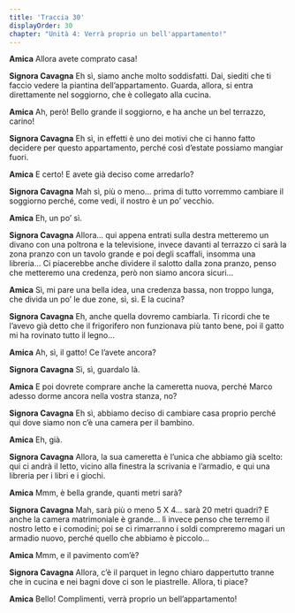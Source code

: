 ```yaml
---
title: 'Traccia 30'
displayOrder: 30
chapter: "Unità 4: Verrà proprio un bell'appartamento!"
---
```


**Amica** Allora avete comprato casa!

**Signora Cavagna** Eh sì, siamo anche molto soddisfatti. Dai, siediti che ti faccio vedere la piantina dell’appartamento. Guarda, allora, si entra direttamente nel soggiorno, che è collegato alla cucina.

**Amica** Ah, però! Bello grande il soggiorno, e ha anche un bel terrazzo, carino!

**Signora Cavagna** Eh sì, in effetti è uno dei motivi che ci hanno fatto decidere per questo appartamento, perché così d’estate possiamo mangiar fuori.

**Amica** E certo! E avete già deciso come arredarlo?

**Signora Cavagna** Mah sì, più o meno... prima di tutto vorremmo cambiare il soggiorno perché, come vedi, il nostro è un po’ vecchio.

**Amica** Eh, un po’ sì.

**Signora Cavagna** Allora... qui appena entrati sulla destra metteremo un divano con una poltrona e la televisione, invece davanti al terrazzo ci sarà la zona pranzo con un tavolo grande e poi degli scaffali, insomma una libreria... Ci piacerebbe anche dividere il salotto dalla zona pranzo, penso che metteremo una credenza, però non siamo ancora sicuri...

**Amica** Sì, mi pare una bella idea, una credenza bassa, non troppo lunga, che divida un po’ le due zone, sì, sì. E la cucina?

**Signora Cavagna** Eh, anche quella dovremo cambiarla. Ti ricordi che te l’avevo già detto che il frigorifero non funzionava più tanto bene, poi il gatto mi ha rovinato tutto il legno...

**Amica** Ah, sì, il gatto! Ce l’avete ancora?

**Signora Cavagna** Sì, sì, guardalo là.

**Amica** E poi dovrete comprare anche la cameretta nuova, perché Marco adesso dorme ancora nella vostra stanza, no?

**Signora Cavagna** Eh sì, abbiamo deciso di cambiare casa proprio perché qui dove siamo non c’è una camera per il bambino.

**Amica** Eh, già.

**Signora Cavagna** Allora, la sua cameretta è l’unica che abbiamo già scelto: qui ci andrà il letto, vicino alla finestra la scrivania e l’armadio, e qui una libreria per i libri e i giochi.

**Amica** Mmm, è bella grande, quanti metri sarà?

**Signora Cavagna** Mah, sarà più o meno 5 X 4... sarà 20 metri quadri? E anche la camera matrimoniale è grande... lì invece penso che terremo il nostro letto e i comodini; poi se ci rimarranno i soldi compreremo magari un armadio nuovo, perché quello che abbiamo è piccolo...

**Amica** Mmm, e il pavimento com’è?

**Signora Cavagna** Allora, c’è il parquet in legno chiaro dappertutto tranne che in cucina e nei bagni dove ci son le piastrelle. Allora, ti piace?

**Amica** Bello! Complimenti, verrà proprio un bell’appartamento!
